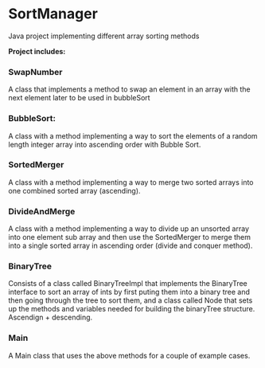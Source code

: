 # SortManager
Java project implementing different array sorting methods


**Project includes:**

### SwapNumber

A class that implements a method to swap an element in an array with the next element later to be used in bubbleSort

### BubbleSort: 

A class with a method implementing a way to sort the elements of a random length integer array into ascending order with Bubble Sort.

### SortedMerger

A class with a method implementing a way to merge two sorted arrays into one combined sorted array (ascending). 

### DivideAndMerge

A class with a method implementing a way to divide up an unsorted array into one element sub array and then use the SortedMerger to merge them into a single sorted array in ascending order (divide and conquer method). 

### BinaryTree

Consists of a class called BinaryTreeImpl that implements the BinaryTree interface to sort an array of ints by first puting them into a binary tree and then going through the tree to sort them, and a class called Node that sets up the methods and variables needed for building the binaryTree structure. Ascendign + descending.

### Main

A Main class that uses the above methods for a couple of example cases. 

